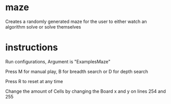 # maze
Creates a randomly generated maze for the user to either watch an algorithm solve or solve themselves

# instructions 
Run configurations, Argument is "ExamplesMaze"

Press M for manual play, B for breadth search or D for depth search 

Press R to reset at any time 

Change the amount of Cells by changing the Board x and y on lines 254 and 255
